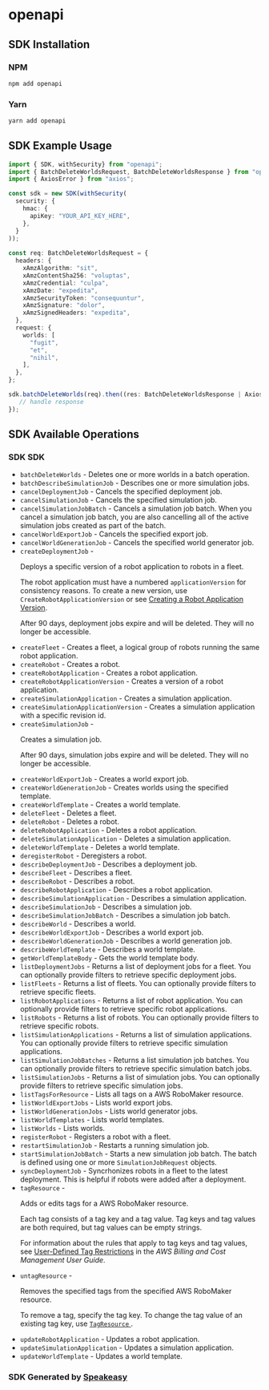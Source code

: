 # openapi

<!-- Start SDK Installation -->
## SDK Installation

### NPM

```bash
npm add openapi
```

### Yarn

```bash
yarn add openapi
```
<!-- End SDK Installation -->

## SDK Example Usage
<!-- Start SDK Example Usage -->
```typescript
import { SDK, withSecurity} from "openapi";
import { BatchDeleteWorldsRequest, BatchDeleteWorldsResponse } from "openapi/src/sdk/models/operations";
import { AxiosError } from "axios";

const sdk = new SDK(withSecurity(
  security: {
    hmac: {
      apiKey: "YOUR_API_KEY_HERE",
    },
  }
));
    
const req: BatchDeleteWorldsRequest = {
  headers: {
    xAmzAlgorithm: "sit",
    xAmzContentSha256: "voluptas",
    xAmzCredential: "culpa",
    xAmzDate: "expedita",
    xAmzSecurityToken: "consequuntur",
    xAmzSignature: "dolor",
    xAmzSignedHeaders: "expedita",
  },
  request: {
    worlds: [
      "fugit",
      "et",
      "nihil",
    ],
  },
};

sdk.batchDeleteWorlds(req).then((res: BatchDeleteWorldsResponse | AxiosError) => {
   // handle response
});
```
<!-- End SDK Example Usage -->

<!-- Start SDK Available Operations -->
## SDK Available Operations

### SDK SDK

* `batchDeleteWorlds` - Deletes one or more worlds in a batch operation.
* `batchDescribeSimulationJob` - Describes one or more simulation jobs.
* `cancelDeploymentJob` - Cancels the specified deployment job.
* `cancelSimulationJob` - Cancels the specified simulation job.
* `cancelSimulationJobBatch` - Cancels a simulation job batch. When you cancel a simulation job batch, you are also cancelling all of the active simulation jobs created as part of the batch. 
* `cancelWorldExportJob` - Cancels the specified export job.
* `cancelWorldGenerationJob` - Cancels the specified world generator job.
* `createDeploymentJob` - <p>Deploys a specific version of a robot application to robots in a fleet.</p> <p>The robot application must have a numbered <code>applicationVersion</code> for consistency reasons. To create a new version, use <code>CreateRobotApplicationVersion</code> or see <a href="https://docs.aws.amazon.com/robomaker/latest/dg/create-robot-application-version.html">Creating a Robot Application Version</a>. </p> <note> <p>After 90 days, deployment jobs expire and will be deleted. They will no longer be accessible. </p> </note>
* `createFleet` - Creates a fleet, a logical group of robots running the same robot application.
* `createRobot` - Creates a robot.
* `createRobotApplication` - Creates a robot application. 
* `createRobotApplicationVersion` - Creates a version of a robot application.
* `createSimulationApplication` - Creates a simulation application.
* `createSimulationApplicationVersion` - Creates a simulation application with a specific revision id.
* `createSimulationJob` - <p>Creates a simulation job.</p> <note> <p>After 90 days, simulation jobs expire and will be deleted. They will no longer be accessible. </p> </note>
* `createWorldExportJob` - Creates a world export job.
* `createWorldGenerationJob` - Creates worlds using the specified template.
* `createWorldTemplate` - Creates a world template.
* `deleteFleet` - Deletes a fleet.
* `deleteRobot` - Deletes a robot.
* `deleteRobotApplication` - Deletes a robot application.
* `deleteSimulationApplication` - Deletes a simulation application.
* `deleteWorldTemplate` - Deletes a world template.
* `deregisterRobot` - Deregisters a robot.
* `describeDeploymentJob` - Describes a deployment job.
* `describeFleet` - Describes a fleet.
* `describeRobot` - Describes a robot.
* `describeRobotApplication` - Describes a robot application.
* `describeSimulationApplication` - Describes a simulation application.
* `describeSimulationJob` - Describes a simulation job.
* `describeSimulationJobBatch` - Describes a simulation job batch.
* `describeWorld` - Describes a world.
* `describeWorldExportJob` - Describes a world export job.
* `describeWorldGenerationJob` - Describes a world generation job.
* `describeWorldTemplate` - Describes a world template.
* `getWorldTemplateBody` - Gets the world template body.
* `listDeploymentJobs` - Returns a list of deployment jobs for a fleet. You can optionally provide filters to retrieve specific deployment jobs. 
* `listFleets` - Returns a list of fleets. You can optionally provide filters to retrieve specific fleets. 
* `listRobotApplications` - Returns a list of robot application. You can optionally provide filters to retrieve specific robot applications.
* `listRobots` - Returns a list of robots. You can optionally provide filters to retrieve specific robots.
* `listSimulationApplications` - Returns a list of simulation applications. You can optionally provide filters to retrieve specific simulation applications. 
* `listSimulationJobBatches` - Returns a list simulation job batches. You can optionally provide filters to retrieve specific simulation batch jobs. 
* `listSimulationJobs` - Returns a list of simulation jobs. You can optionally provide filters to retrieve specific simulation jobs. 
* `listTagsForResource` - Lists all tags on a AWS RoboMaker resource.
* `listWorldExportJobs` - Lists world export jobs.
* `listWorldGenerationJobs` - Lists world generator jobs.
* `listWorldTemplates` - Lists world templates.
* `listWorlds` - Lists worlds.
* `registerRobot` - Registers a robot with a fleet.
* `restartSimulationJob` - Restarts a running simulation job.
* `startSimulationJobBatch` - Starts a new simulation job batch. The batch is defined using one or more <code>SimulationJobRequest</code> objects. 
* `syncDeploymentJob` - Syncrhonizes robots in a fleet to the latest deployment. This is helpful if robots were added after a deployment.
* `tagResource` - <p>Adds or edits tags for a AWS RoboMaker resource.</p> <p>Each tag consists of a tag key and a tag value. Tag keys and tag values are both required, but tag values can be empty strings. </p> <p>For information about the rules that apply to tag keys and tag values, see <a href="https://docs.aws.amazon.com/awsaccountbilling/latest/aboutv2/allocation-tag-restrictions.html">User-Defined Tag Restrictions</a> in the <i>AWS Billing and Cost Management User Guide</i>. </p>
* `untagResource` - <p>Removes the specified tags from the specified AWS RoboMaker resource.</p> <p>To remove a tag, specify the tag key. To change the tag value of an existing tag key, use <a href="https://docs.aws.amazon.com/robomaker/latest/dg/API_TagResource.html"> <code>TagResource</code> </a>. </p>
* `updateRobotApplication` - Updates a robot application.
* `updateSimulationApplication` - Updates a simulation application.
* `updateWorldTemplate` - Updates a world template.

<!-- End SDK Available Operations -->

### SDK Generated by [Speakeasy](https://docs.speakeasyapi.dev/docs/using-speakeasy/client-sdks)

